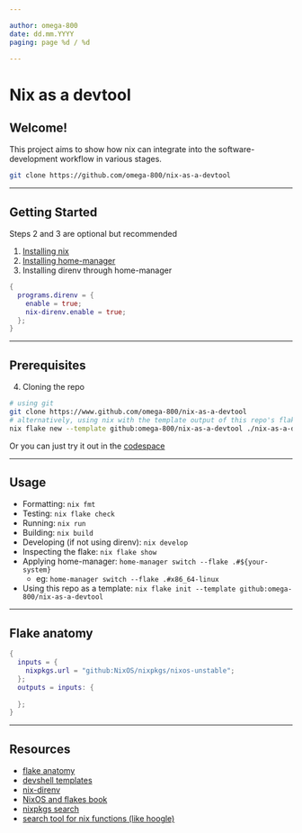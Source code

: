 ```yaml
---

author: omega-800 
date: dd.mm.YYYY 
paging: page %d / %d

---
```


# Nix as a devtool

## Welcome!    

This project aims to show how nix can integrate into the software-development workflow in various stages.    

```sh
git clone https://github.com/omega-800/nix-as-a-devtool
```
---

## Getting Started

Steps 2 and 3 are optional but recommended

1. [Installing nix](https://nixos.org/download/)
2. [Installing home-manager](https://home-manager.dev/manual/24.11/index.xhtml#ch-installation)
3. Installing direnv through home-manager

```nix
{
  programs.direnv = {
    enable = true;
    nix-direnv.enable = true;
  };
}
```

---

## Prerequisites

4. Cloning the repo

```sh
# using git
git clone https://www.github.com/omega-800/nix-as-a-devtool
# alternatively, using nix with the template output of this repo's flake
nix flake new --template github:omega-800/nix-as-a-devtool ./nix-as-a-devtool
```

Or you can just try it out in the [codespace](https://literate-guide-rpq69g9q9772696.github.dev/)

---

## Usage

- Formatting: `nix fmt`
- Testing: `nix flake check`
- Running: `nix run`
- Building: `nix build`
- Developing (if not using direnv): `nix develop`
- Inspecting the flake: `nix flake show`
- Applying home-manager: `home-manager switch --flake .#${your-system}`
  - eg: `home-manager switch --flake .#x86_64-linux`
- Using this repo as a template: `nix flake init --template github:omega-800/nix-as-a-devtool`

---

## Flake anatomy

```nix
{
  inputs = {
    nixpkgs.url = "github:NixOS/nixpkgs/nixos-unstable";
  };
  outputs = inputs: {
  
  };
}
```

---

## Resources

- [flake anatomy](https://vtimofeenko.com/posts/practical-nix-flake-anatomy-a-guided-tour-of-flake.nix/)
- [devshell templates](https://github.com/the-nix-way/dev-templates)
- [nix-direnv](https://github.com/nix-community/nix-direnv)
- [NixOS and flakes book](https://nixos-and-flakes.thiscute.world/)
- [nixpkgs search](https://search.nixos.org)
- [search tool for nix functions (like hoogle)](https://noogle.dev)
